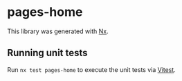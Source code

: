 # pages-home

This library was generated with [Nx](https://nx.dev).

## Running unit tests

Run `nx test pages-home` to execute the unit tests via [Vitest](https://vitest.dev/).
